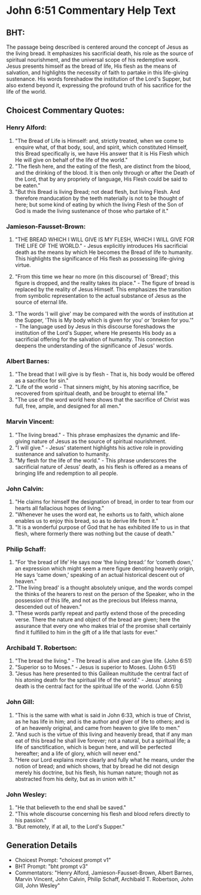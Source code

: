 # John 6:51 Commentary Help Text

## BHT:
The passage being described is centered around the concept of Jesus as the living bread. It emphasizes his sacrificial death, his role as the source of spiritual nourishment, and the universal scope of his redemptive work. Jesus presents himself as the bread of life, His flesh as the means of salvation, and highlights the necessity of faith to partake in this life-giving sustenance. His words foreshadow the institution of the Lord's Supper, but also extend beyond it, expressing the profound truth of his sacrifice for the life of the world.

## Choicest Commentary Quotes:
### Henry Alford:
1. "The Bread of Life is Himself: and, strictly treated, when we come to enquire what, of that body, soul, and spirit, which constituted Himself, this Bread specifically is, we have His answer that it is His Flesh which He will give on behalf of the life of the world." 
2. "The flesh here, and the eating of the flesh, are distinct from the blood, and the drinking of the blood. It is then only through or after the Death of the Lord, that by any propriety of language, His Flesh could be said to be eaten."
3. "But this Bread is living Bread; not dead flesh, but living Flesh. And therefore manducation by the teeth materially is not to be thought of here; but some kind of eating by which the living Flesh of the Son of God is made the living sustenance of those who partake of it."

### Jamieson-Fausset-Brown:
1. "THE BREAD WHICH I WILL GIVE IS MY FLESH, WHICH I WILL GIVE FOR THE LIFE OF THE WORLD." - Jesus explicitly introduces His sacrificial death as the means by which He becomes the Bread of life to humanity. This highlights the significance of His flesh as possessing life-giving virtue.

2. "From this time we hear no more (in this discourse) of 'Bread'; this figure is dropped, and the reality takes its place." - The figure of bread is replaced by the reality of Jesus Himself. This emphasizes the transition from symbolic representation to the actual substance of Jesus as the source of eternal life.

3. "The words 'I will give' may be compared with the words of institution at the Supper, 'This is My body which is given for you' or 'broken for you.'" - The language used by Jesus in this discourse foreshadows the institution of the Lord's Supper, where He presents His body as a sacrificial offering for the salvation of humanity. This connection deepens the understanding of the significance of Jesus' words.

### Albert Barnes:
1. "The bread that I will give is by flesh - That is, his body would be offered as a sacrifice for sin." 
2. "Life of the world - That sinners might, by his atoning sacrifice, be recovered from spiritual death, and be brought to eternal life." 
3. "The use of the word world here shows that the sacrifice of Christ was full, free, ample, and designed for all men."

### Marvin Vincent:
1. "The living bread." - This phrase emphasizes the dynamic and life-giving nature of Jesus as the source of spiritual nourishment.
2. "I will give." - Jesus' statement highlights his active role in providing sustenance and salvation to humanity.
3. "My flesh for the life of the world." - This phrase underscores the sacrificial nature of Jesus' death, as his flesh is offered as a means of bringing life and redemption to all people.

### John Calvin:
1. "He claims for himself the designation of bread, in order to tear from our hearts all fallacious hopes of living."
2. "Whenever he uses the word eat, he exhorts us to faith, which alone enables us to enjoy this bread, so as to derive life from it."
3. "It is a wonderful purpose of God that he has exhibited life to us in that flesh, where formerly there was nothing but the cause of death."

### Philip Schaff:
1. "For ‘the bread of life’ He says now ‘the living bread:’ for ‘cometh down,’ an expression which might seem a mere figure denoting heavenly origin, He says ‘came down,’ speaking of an actual historical descent out of heaven."
2. "The living bread' is a thought absolutely unique, and the words compel the thinks of the hearers to rest on the person of the Speaker, who in the possession of this life, and not as the precious but lifeless manna, descended out of heaven."
3. "These words partly repeat and partly extend those of the preceding verse. There the nature and object of the bread are given; here the assurance that every one who makes trial of the promise shall certainly find it fulfilled to him in the gift of a life that lasts for ever."

### Archibald T. Robertson:
1. "The bread the living." - The bread is alive and can give life. (John 6:51)
2. "Superior so to Moses." - Jesus is superior to Moses. (John 6:51)
3. "Jesus has here presented to this Galilean multitude the central fact of his atoning death for the spiritual life of the world." - Jesus' atoning death is the central fact for the spiritual life of the world. (John 6:51)

### John Gill:
1. "This is the same with what is said in John 6:33, which is true of Christ, as he has life in him; and is the author and giver of life to others; and is of an heavenly original, and came from heaven to give life to men."
2. "And such is the virtue of this living and heavenly bread, that if any man eat of this bread he shall live forever; not a natural, but a spiritual life; a life of sanctification, which is begun here, and will be perfected hereafter; and a life of glory, which will never end."
3. "Here our Lord explains more clearly and fully what he means, under the notion of bread; and which shows, that by bread he did not design merely his doctrine, but his flesh, his human nature; though not as abstracted from his deity, but as in union with it."

### John Wesley:
1. "He that believeth to the end shall be saved."
2. "This whole discourse concerning his flesh and blood refers directly to his passion."
3. "But remotely, if at all, to the Lord's Supper."


## Generation Details
- Choicest Prompt: "choicest prompt v1"
- BHT Prompt: "bht prompt v3"
- Commentators: "Henry Alford, Jamieson-Fausset-Brown, Albert Barnes, Marvin Vincent, John Calvin, Philip Schaff, Archibald T. Robertson, John Gill, John Wesley"
